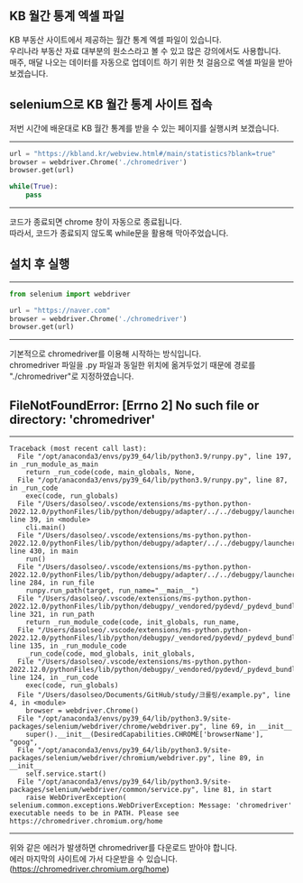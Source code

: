 <!-- [python/크롤링] KB 월간 통계 엑셀 파일 받기 by selenium (1)  -->

## KB 월간 통계 엑셀 파일
KB 부동산 사이트에서 제공하는 월간 통계 엑셀 파일이 있습니다.  
우리나라 부동산 자료 대부분의 원소스라고 볼 수 있고 많은 강의에서도 사용합니다.  
매주, 매달 나오는 데이터를 자동으로 업데이트 하기 위한 첫 걸음으로 엑셀 파일을 받아보겠습니다.  

## selenium으로 KB 월간 통계 사이트 접속
저번 시간에 배운대로 KB 월간 통계를 받을 수 있는 페이지를 실행시켜 보겠습니다.  

---
~~~python
url = "https://kbland.kr/webview.html#/main/statistics?blank=true"
browser = webdriver.Chrome('./chromedriver')
browser.get(url)

while(True):
    pass
~~~
---
코드가 종료되면 chrome 창이 자동으로 종료됩니다.  
따라서, 코드가 종료되지 않도록 while문을 활용해 막아주었습니다.  

## 설치 후 실행
---
~~~python
from selenium import webdriver

url = "https://naver.com"
browser = webdriver.Chrome('./chromedriver')
browser.get(url)
~~~
---
기본적으로 chromedriver를 이용해 시작하는 방식입니다.  
chromedriver 파일을 .py 파일과 동일한 위치에 옮겨두었기 때문에 경로를 "./chromedriver"로 지정하였습니다.

## FileNotFoundError: [Errno 2] No such file or directory: 'chromedriver'
---
~~~
Traceback (most recent call last):
  File "/opt/anaconda3/envs/py39_64/lib/python3.9/runpy.py", line 197, in _run_module_as_main
    return _run_code(code, main_globals, None,
  File "/opt/anaconda3/envs/py39_64/lib/python3.9/runpy.py", line 87, in _run_code
    exec(code, run_globals)
  File "/Users/dasolseo/.vscode/extensions/ms-python.python-2022.12.0/pythonFiles/lib/python/debugpy/adapter/../../debugpy/launcher/../../debugpy/__main__.py", line 39, in <module>
    cli.main()
  File "/Users/dasolseo/.vscode/extensions/ms-python.python-2022.12.0/pythonFiles/lib/python/debugpy/adapter/../../debugpy/launcher/../../debugpy/../debugpy/server/cli.py", line 430, in main
    run()
  File "/Users/dasolseo/.vscode/extensions/ms-python.python-2022.12.0/pythonFiles/lib/python/debugpy/adapter/../../debugpy/launcher/../../debugpy/../debugpy/server/cli.py", line 284, in run_file
    runpy.run_path(target, run_name="__main__")
  File "/Users/dasolseo/.vscode/extensions/ms-python.python-2022.12.0/pythonFiles/lib/python/debugpy/_vendored/pydevd/_pydevd_bundle/pydevd_runpy.py", line 321, in run_path
    return _run_module_code(code, init_globals, run_name,
  File "/Users/dasolseo/.vscode/extensions/ms-python.python-2022.12.0/pythonFiles/lib/python/debugpy/_vendored/pydevd/_pydevd_bundle/pydevd_runpy.py", line 135, in _run_module_code
    _run_code(code, mod_globals, init_globals,
  File "/Users/dasolseo/.vscode/extensions/ms-python.python-2022.12.0/pythonFiles/lib/python/debugpy/_vendored/pydevd/_pydevd_bundle/pydevd_runpy.py", line 124, in _run_code
    exec(code, run_globals)
  File "/Users/dasolseo/Documents/GitHub/study/크롤링/example.py", line 4, in <module>
    browser = webdriver.Chrome()
  File "/opt/anaconda3/envs/py39_64/lib/python3.9/site-packages/selenium/webdriver/chrome/webdriver.py", line 69, in __init__
    super().__init__(DesiredCapabilities.CHROME['browserName'], "goog",
  File "/opt/anaconda3/envs/py39_64/lib/python3.9/site-packages/selenium/webdriver/chromium/webdriver.py", line 89, in __init__
    self.service.start()
  File "/opt/anaconda3/envs/py39_64/lib/python3.9/site-packages/selenium/webdriver/common/service.py", line 81, in start
    raise WebDriverException(
selenium.common.exceptions.WebDriverException: Message: 'chromedriver' executable needs to be in PATH. Please see https://chromedriver.chromium.org/home
~~~
---
위와 같은 에러가 발생하면 chromedriver를 다운로드 받아야 합니다.  
에러 마지막의 사이트에 가서 다운받을 수 있습니다.  
(<https://chromedriver.chromium.org/home>)  